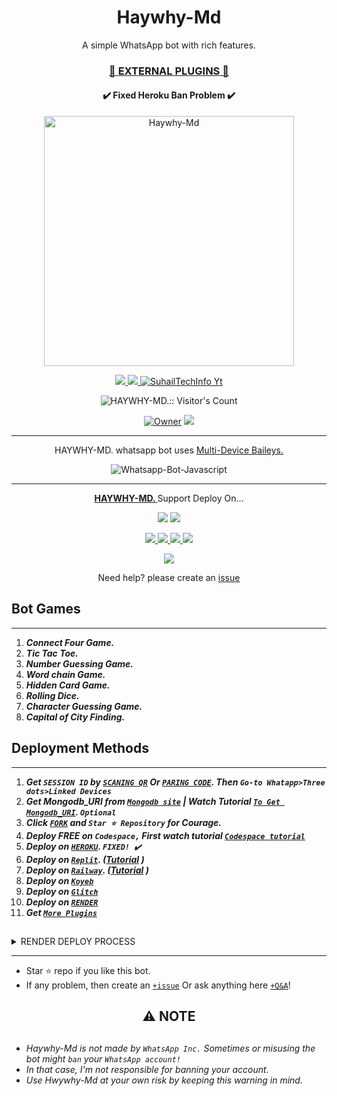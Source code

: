  <h1 align="center"> Haywhy-Md </h1> 
<p align="center"> A simple WhatsApp bot with rich features. </p>

 
<h3 align="center"> <a href="https://github.com/Abdulqudus1234/HAYWHY-MD.">🍫 EXTERNAL PLUGINS 🍫</a></h3> 

<h4 align="center"> ✔️ Fixed Heroku Ban Problem ✔️</h4> 


<p align="center">
  <a href="https://youtube.com/@suhailtechinfo">
    <img alt="Haywhy-Md" height="400" src="/lib/assets/pk.jpg">
  </a>
</p>
    
   
   
<p align="center">
   <a href="https://https://github.com/Abdulqudus1234/HAYWHY-MD/HAYWHY-MD./fork">
    <img src="https://img.shields.io/github/forks/Abdulqudus1234/HAYWHY-MD.?style=flat-square&logo=github&color=darkred">
   </a>
  <a href="https://github.com/Abdulqudus1234/HAYWHY-MD./stargazers"> 
     <img src="https://img.shields.io/github/stars/Abdulqudus1234/HAYWHY-MD. ?style=flat-square&logo=github&color=darkred">
 </a>



  <a aria-label="HAYWHY-Md. is free to use" href="https://youtube.com/@suhailtechinfo" target="_blank">
    <img alt="SuhailTechInfo Yt" src="https://img.shields.io/youtube/channel/subscribers/UCU071AMRqcd5mfTdCgJFwPg" target="_blank" />
  </a>

</p>
<p align="center"><img src="https://profile-counter.glitch.me/{HAYWHY-MD.}/count.svg" alt="HAYWHY-MD.:: Visitor's Count" /></p>

<p align="center">

 <a href="https://github.com/Abdulqudus1234">
 <img title="Owner" src="https://img.shields.io/badge/Abdulqudus1234-darkred?style=flat-square&logo=github&label=owner"></a>
   <a href="https://github.com/Abdulqudus1234">
    <img src="https://img.shields.io/github/followers/Abdulqudus1234?style=flat-square&logo=github&color=darkred">
  </a>
  

 
 </p>





---




<p align="center"> HAYWHY-MD. whatsapp bot uses
  <a href="https://github.com/adiwajshing/Baileys">Multi-Device Baileys.</a>
</p>
<p align="center">
  <img title="Whatsapp-Bot-Javascript" src="https://img.shields.io/badge/Javascript-363303?style=for-the-badge&logo=javascript&logoColor=c6c631"></img>
</p>

---

<p align="center">
  <a href="https://github.com/Abdulqudus1234/HAYWHY-MD"><b>HAYWHY-MD. </b></a> Support Deploy On...
</p>

<p align="center">
  <a href="https://github.com/Abdulqudus1234/HAYWHY-MD./blob/main/temp/deploy-on-vps.md"><img src="https://img.shields.io/badge/self hosting-3d1513?style=for-the-badge&logo=serverless&logoColor=FD5750"></a>
  <a href="https://suhail-web01.vercel.app/deploy?platform=railway"><img src="https://img.shields.io/badge/railway-3e164f?style=for-the-badge&logo=railway&logoColor=0B0D0E"></a>
</p>
<p align="center">
  <a href="https://suhail-web01.vercel.app/deploy?platform=heroku"> <img src="https://img.shields.io/badge/heroku-9d7acc?style=for-the-badge&logo=heroku&logoColor=430098"> </a>
  <a href="https://suhail-web01.vercel.app/deploy?platform=repl"  > <img src="https://img.shields.io/badge/replit-253c99?style=for-the-badge&logo=replit&logoColor=F26207"> </a>
  <a href="https://suhail-web01.vercel.app/deploy?platform=koyed" > <img src="https://img.shields.io/badge/koyeb-033604?style=for-the-badge&logo=koyeb&logoColor=white">    </a>
 <a href="https://suhail-web01.vercel.app/deploy?platform=glitch" > <img src="https://img.shields.io/badge/glitch-033604?style=for-the-badge&logo=glitch&logoColor=darkred"></a>
</p>
<p align="center">
  <a href="https://youtu.be/3NdJb6_1cJM"><img src="https://img.shields.io/badge/CodeSpace-green?colorA=%23ff000&colorB=%23017e40&style=for-the-badge&logo=git&logoColor=white"></a>
</p>
<p align="center">Need help? please create an <a href="https://github.com/SuhailTechInfo/Suhail-Md/issues">issue</a></p>

 



## Bot Games
---
1. ***Connect Four Game.***
2.  ***Tic Tac Toe.***
3.  ***Number Guessing Game.***
4.  ***Word chain Game.***
5.  ***Hidden Card Game.***
6.  ***Rolling Dice.***
7.  ***Character Guessing Game.***
8.  ***Capital of City Finding.***
##


 




    
   
## Deployment Methods
---
1.  ***Get `SESSION ID` by [`SCANING QR`](https://suhail-md-vtsf.onrender.com/) Or [`PARING CODE`](https://suhail-md-vtsf.onrender.com/code). Then `Go-to Whatapp>Three dots>Linked Devices`***
2.  ***Get Mongodb_URI from [`Mongodb site`](https://www.mongodb.com/) | Watch Tutorial [`To Get Mongodb_URI`](https://youtu.be/4YEUtGlqkl4). `Optional`***
3.  ***Click [`FORK`](https://github.com/SuhailTechInfo/Suhail-Md/fork) and `Star ⭐ Repository` for Courage.***
4.  ***Deploy FREE on `Codespace,` First watch tutorial [`Codespace tutorial`](https://youtu.be/3NdJb6_1cJM)***
5.  ***Deploy on [`HEROKU`](https://haywhy-md.vercel.app//deploy?platform=suhail).  `FIXED! ✔️`***
6.  ***Deploy on [`Replit`](https://suhail-web01.vercel.app/deploy?platform=repl). ([Tutorial](https://youtu.be/hPXU9OjMryQ) )***
7.  ***Deploy on [`Railway`](https://suhail-web01.vercel.app/deploy?platform=railway). ([Tutorial](https://youtu.be/iGVdsK4qmcc) )***
8.  ***Deploy on [`Koyeb`](https://suhail-web01.vercel.app/deploy?platform=koyeb)***
9. ***Deploy on [`Glitch`](https://suhail-web01.vercel.app/deploy?platform=glitch)***
10. ***Deploy on [`RENDER`](https://suhail-web01.vercel.app/deploy?on=render)***
10. ***Get [`More Plugins`](https://github.com/SuhailTechInfo/Suhail-Md-Media)***
##

 <details close>
<summary>RENDER DEPLOY PROCESS</summary>
   
    1: Click "NEW".
    2: Select "Web Service".
    3: Click "Build and deploy from a Git repository".
    4: Now Choose this forked git repo from list.
    5: And JUST CLICK "Connect". 
   </details>


---


- Star ⭐ repo if you like this bot.
- If any problem, then create an [`+issue`](https://github.com/SuhailTechInfo/Suhail-Md/issues/new) Or ask anything here [`+Q&A`](https://github.com/SuhailTechInfo/Suhail-Md/discussions/new?category=q-a)!




<h2 align="center"> ⚠️ NOTE  </h2>

   
## 

- *Haywhy-Md is not made by `WhatsApp Inc.` Sometimes or misusing the bot might `ban` your `WhatsApp account!`*
- *In that case, I'm not responsible for banning your account.*
- *Use Hwywhy-Md at your own risk by keeping this warning in mind.*

